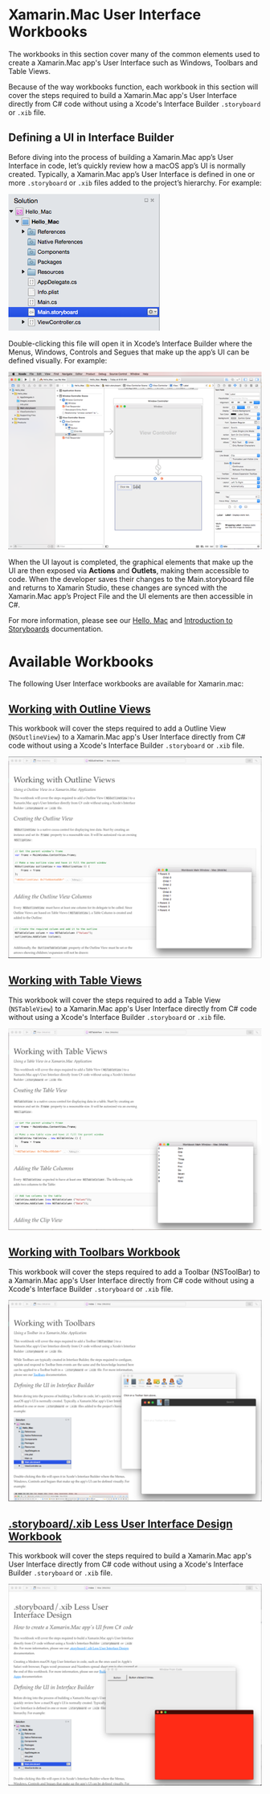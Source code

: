 # Xamarin.Mac User Interface Workbooks

The workbooks in this section cover many of the common elements used to create a Xamarin.Mac app's User Interface such as Windows, Toolbars and Table Views.

Because of the way workbooks function, each workbook in this section will cover the steps required to build a Xamarin.Mac app's User Interface directly from C# code without using a Xcode's Interface Builder `.storyboard` or `.xib` file.

## Defining a UI in Interface Builder

Before diving into the process of building a Xamarin.Mac app’s User Interface in code, let’s quickly review how a macOS app’s UI is normally created. Typically, a Xamarin.Mac app’s User Interface is defined in one or more `.storyboard` or `.xib` files added to the project’s hierarchy. For example:

![](Images/Xcode01.png)

Double-clicking this file will open it in Xcode’s Interface Builder where the Menus, Windows, Controls and Segues that make up the app’s UI can be defined visually. For example:

![](Images/Xcode02.png)

When the UI layout is completed, the graphical elements that make up the UI are then exposed via **Actions** and **Outlets**, making them accessible to code. When the developer saves their changes to the Main.storyboard file and returns to Xamarin Studio, these changes are synced with the Xamarin.Mac app’s Project File and the UI elements are then accessible in C#.

For more information, please see our [Hello, Mac](https://developer.xamarin.com/guides/mac/getting_started/hello,_mac/) and [Introduction to Storyboards](https://developer.xamarin.com/guides/mac/platform-features/storyboards/) documentation.

# Available Workbooks

The following User Interface workbooks are available for Xamarin.mac:

## [Working with Outline Views](outlineview)

This workbook will cover the steps required to add a Outline View (`NSOutlineView`) to a Xamarin.Mac app's User Interface directly from C# code without using a Xcode's Interface Builder `.storyboard` or `.xib` file.

![](outlineview/screenshots/Intro01.png)

## [Working with Table Views](tableview)

This workbook will cover the steps required to add a Table View (`NSTableView`) to a Xamarin.Mac app's User Interface directly from C# code without using a Xcode's Interface Builder `.storyboard` or `.xib` file.

![](tableview/screenshots/Intro01.png)

## [Working with Toolbars Workbook](toolbars)

This workbook will cover the steps required to add a Toolbar (NSToolBar) to a Xamarin.Mac app's User Interface directly from C# code without using a Xcode's Interface Builder `.storyboard` or `.xib` file.

![](toolbars/screenshots/Intro01.png)

## [.storyboard/.xib Less User Interface Design Workbook](ui-in-code)

This workbook will cover the steps required to build a Xamarin.Mac app's User Interface directly from C# code without using a Xcode's Interface Builder `.storyboard` or `.xib` file.

![](ui-in-code/screenshots/Intro01.png)